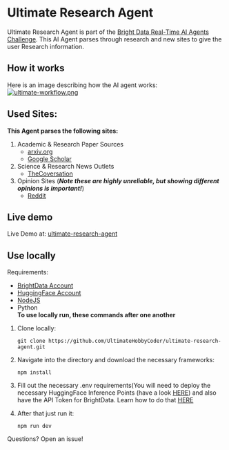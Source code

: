
# Ultimate Research Agent

  Ultimate Research Agent is part of the [Bright Data Real-Time AI Agents Challenge](https://dev.to/devteam/join-the-bright-data-real-time-ai-agents-challenge-3000-in-prizes-cog?bb=229475). This AI Agent parses through research and new sites to give the user Research information.
## How it works
Here is an image describing how the AI agent works:
[![ultimate-workflow.png](https://i.postimg.cc/TP8Pg6td/ultimate-workflow.png)
](https://postimg.cc/DSgF3tVH)

## Used Sites:
<strong>This Agent parses the following sites:</strong>

1. Academic & Research Paper Sources
	- [arxiv.org](https://arxiv.org/)
	- [Google Scholar](https://scholar.google.com)
2. Science & Research News Outlets
	- [TheCoversation](https://theconversation.com/global)
3. Opinion Sites (*<strong>Note these are highly unreliable, but showing different opinions is important!</strong>*)
	- [Reddit](https://www.reddit.com/)

## Live demo
Live Demo at: [ultimate-research-agent](https://ultimate-research-agent.vercel.app)

## Use locally
Requirements:
- [BrightData Account](https://brightdata.com)
- [HuggingFace Account](https://huggingface.co/)
- [NodeJS](https://nodejs.org/)  
- Python<br>
<strong>To use locally run, these commands after one another</strong>
1. Clone locally:

    `git clone https://github.com/UltimateHobbyCoder/ultimate-research-agent.git`
    
2.  Navigate into the directory and download the necessary frameworks:

    `npm install`
    
3. Fill out the necessary .env requirements(You will need to deploy the necessary HuggingFace Inference Points (have a look [HERE](docs/huggingface-info.md)) and also have the API Token for BrightData. Learn how to do that [HERE](docs/brightdata-info)
4. After that just run it:
	

    `npm run dev`


Questions? Open an issue!

		

 

 




